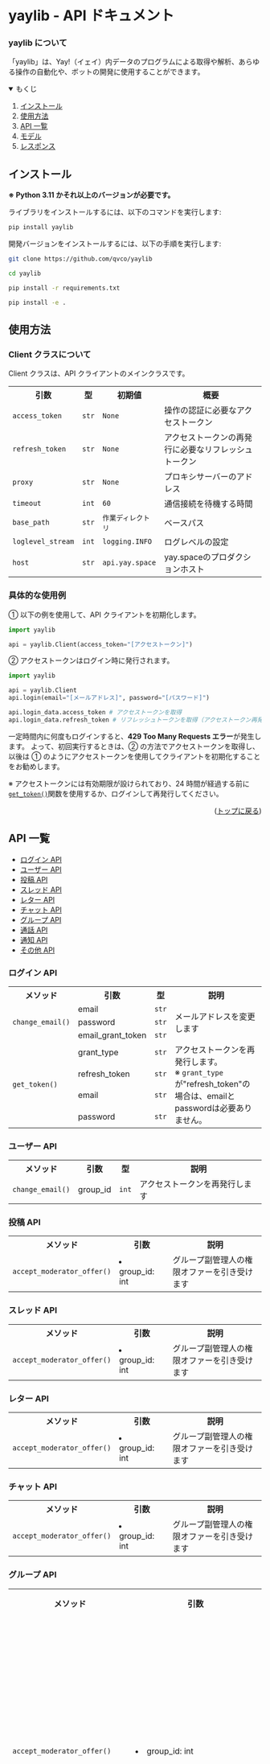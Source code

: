 <div><a id="readme-top"></a></div>

# yaylib - API ドキュメント

### yaylib について

「yaylib」は、Yay!（イェイ）内データのプログラムによる取得や解析、あらゆる操作の自動化や、ボットの開発に使用することができます。

<details open>
    <summary>もくじ</summary>
    <ol>
        <li><a href="#インストール">インストール</a></li>
        <li><a href="#使用方法">使用方法</a></li>
        <!-- <li><a href="async-client">Async Client</a></li> -->
        <li><a href="#api-一覧">API 一覧</a></li>
        <li><a href="#モデル">モデル</a></li>
        <li><a href="#レスポンス">レスポンス</a></li>
    </ol>
</details>

## インストール

**※ Python 3.11 かそれ以上のバージョンが必要です。**

ライブラリをインストールするには、以下のコマンドを実行します:

```bash
pip install yaylib
```

開発バージョンをインストールするには、以下の手順を実行します:

```bash
git clone https://github.com/qvco/yaylib

cd yaylib

pip install -r requirements.txt

pip install -e .
```

## 使用方法

### Client クラスについて

Client クラスは、API クライアントのメインクラスです。

<table>
    <tr>
		<th>引数</th>
		<th>型</th>
		<th>初期値</th>
		<th>概要</th>
	</tr>
    <tr>
		<td><code>access_token</code></td>
		<td><code>str</code></td>
		<td><code>None</code></td>
		<td>操作の認証に必要なアクセストークン</td>
	</tr>
    <tr>
		<td><code>refresh_token</code></td>
		<td><code>str</code></td>
		<td><code>None</code></td>
		<td>アクセストークンの再発行に必要なリフレッシュトークン</td>
	</tr>
    <tr>
		<td><code>proxy</code></td>
		<td><code>str</code></td>
		<td><code>None</code></td>
		<td>プロキシサーバーのアドレス</td>
	</tr>
    <tr>
		<td><code>timeout</code></td>
		<td><code>int</code></td>
		<td><code>60</code></td>
		<td>通信接続を待機する時間</td>
	</tr>
    <tr>
		<td><code>base_path</code></td>
		<td><code>str</code></td>
		<td><code>作業ディレクトリ</code></td>
		<td>ベースパス</td>
	</tr>
    <tr>
		<td><code>loglevel_stream</code></td>
		<td><code>int</code></td>
		<td><code>logging.INFO</code></td>
		<td>ログレベルの設定</td>
	</tr>
    <tr>
		<td><code>host</code></td>
		<td><code>str</code></td>
		<td><code>api.yay.space</code></td>
		<td>yay.spaceのプロダクションホスト</td>
	</tr>
</table>

### 具体的な使用例

① 以下の例を使用して、API クライアントを初期化します。

```python
import yaylib

api = yaylib.Client(access_token="[アクセストークン]")
```

② アクセストークンはログイン時に発行されます。

```python
import yaylib

api = yaylib.Client
api.login(email="[メールアドレス]", password="[パスワード]")

api.login_data.access_token # アクセストークンを取得
api.login_data.refresh_token # リフレッシュトークンを取得（アクセストークン再発行時に使用）
```

一定時間内に何度もログインすると、**429 Too Many Requests エラー**が発生します。
よって、初回実行するときは、② の方法でアクセストークンを取得し、以後は ① のようにアクセストークンを使用してクライアントを初期化することをお勧めします。

※ アクセストークンには有効期限が設けられており、24 時間が経過する前に<a href="#get-token">`get_token()`</a>関数を使用するか、ログインして再発行してください。

<p align="right">(<a href="#readme-top">トップに戻る</a>)</p>

## API 一覧

<ul>
    <li><a href="#ログイン-api">ログイン API</a></li>
    <li><a href="#ユーザー-api">ユーザー API</a></li>
    <li><a href="#投稿-api">投稿 API</a></li>
    <li><a href="#スレッド-api">スレッド API</a></li>
    <li><a href="#レター-api">レター API</a></li>
    <li><a href="#チャット-api">チャット API</a></li>
    <li><a href="#グループ-api">グループ API</a></li>
    <li><a href="#通話-api">通話 API</a></li>
    <li><a href="#通知-api">通知 API</a></li>
    <li><a href="#その他-api">その他 API</a></li>
</ul>

### ログイン API

<table>
    <tr>
		<th>メソッド</th>
		<th>引数</th>
		<th>型</th>
		<th>説明</th>
	</tr>
    <!-- change_email -->
    <tr>
		<td rowspan="3"><code>change_email()</code></td>
		<td>email</td>
		<td><code>str</code></td>
		<td rowspan="3">メールアドレスを変更します</td>
	</tr>
	<tr>
		<td>password</td>
		<td><code>str</code></td>
	</tr>
	<tr>
		<td>email_grant_token</td>
		<td><code>str</code></td>
	</tr>
    <!-- get_token -->
	<tr id="get-token">
		<td rowspan="4"><code>get_token()</code></td>
		<td>grant_type</td>
		<td><code>str</code></td>
		<td rowspan="4">
        アクセストークンを再発行します。<br>
        ※ <code>grant_type</code>が"refresh_token"の場合は、emailとpasswordは必要ありません。
        </td>
	</tr>
	<tr>
		<td>refresh_token</td>
		<td><code>str</code></td>
	</tr>
	<tr>
		<td>email</td>
		<td><code>str</code></td>
	</tr>
	<tr>
		<td>password</td>
		<td><code>str</code></td>
	</tr>
</table>

### ユーザー API

<table>
    <tr>
		<th>メソッド</th>
		<th>引数</th>
		<th>型</th>
		<th>説明</th>
	</tr>
    <tr>
		<td id="get-token"><code>change_email()</code></td>
		<td>group_id</td>
		<td><code>int</code></td>
		<td>アクセストークンを再発行します</td>
	</tr>
</table>

### 投稿 API

<table>
    <tr>
		<th>メソッド</th>
		<th>引数</th>
		<th>説明</th>
	</tr>
    <tr>
		<td><code>accept_moderator_offer()</code></td>
		<td>
            <li>group_id: int</li>
        </td>
		<td>グループ副管理人の権限オファーを引き受けます</td>
	</tr>
</table>

### スレッド API

<table>
    <tr>
		<th>メソッド</th>
		<th>引数</th>
		<th>説明</th>
	</tr>
    <tr>
		<td><code>accept_moderator_offer()</code></td>
		<td>
            <li>group_id: int</li>
        </td>
		<td>グループ副管理人の権限オファーを引き受けます</td>
	</tr>
</table>

### レター API

<table>
    <tr>
		<th>メソッド</th>
		<th>引数</th>
		<th>説明</th>
	</tr>
    <tr>
		<td><code>accept_moderator_offer()</code></td>
		<td>
            <li>group_id: int</li>
        </td>
		<td>グループ副管理人の権限オファーを引き受けます</td>
	</tr>
</table>

### チャット API

<table>
    <tr>
		<th>メソッド</th>
		<th>引数</th>
		<th>説明</th>
	</tr>
    <tr>
		<td><code>accept_moderator_offer()</code></td>
		<td>
            <li>group_id: int</li>
        </td>
		<td>グループ副管理人の権限オファーを引き受けます</td>
	</tr>
</table>

### グループ API

<table>
	<tr>
		<th>メソッド</th>
		<th>引数</th>
		<th>説明</th>
	</tr>
	<tr>
		<td><code>accept_moderator_offer()</code></td>
		<td>
            <li>group_id: int</li>
        </td>
		<td>グループ副管理人の権限オファーを引き受けます</td>
	</tr>
	<tr>
		<td><code>accept_ownership_offer()</code></td>
		<td>
            <li>group_id: int</li>
        </td>
		<td>グループ管理人の権限オファーを引き受けます</td>
	</tr>
	<tr>
		<td><code>accept_group_join_request()</code></td>
		<td>
            <li>group_id: int</li>
            <li>user_id: int</li>
        </td>
		<td>グループ参加リクエストを承認します</td>
	</tr>
	<tr>
		<td><code>add_related_groups()</code></td>
		<td>
            <li>group_id: int</li>
            <li>related_group_id: List[int]</li>
        </td>
		<td>関連グループを追加します</td>
	</tr>
	<tr>
		<td><code>ban_group_user()</code></td>
		<td>
            <li>group_id: int</li>
            <li>user_id: int</li>
        </td>
		<td>グループからユーザーを追放します</td>
	</tr>
	<tr>
		<td><code>check_unread_status()</code></td>
		<td>
            <li>from_time: int (任意)</li>
        </td>
		<td>グループの未読ステータスを取得します</td>
	</tr>
	<tr>
		<td><code>create_group()</code></td>
		<td>
            <li>topic: str</li>
            <li>description: str (任意)</li>
            <li>secret: bool (任意)</li>
            <li>hide_reported_posts: bool (任意)</li>
            <li>hide_conference_call: bool (任意)</li>
            <li>is_private: bool (任意)</li>
            <li>only_verified_age: bool (任意)</li>
            <li>only_mobile_verified: bool (任意)</li>
            <li>call_timeline_display: bool (任意)</li>
            <li>allow_ownership_transfer: bool (任意)</li>
            <li>allow_thread_creation_by: str (任意)</li>
            <li>gender: int (任意)</li>
            <li>generation_groups_limit: int (任意)</li>
            <li>group_category_id: int (任意)</li>
            <li>cover_image_filename: str (任意)</li>
            <li>sub_category_id: str (任意)</li>
            <li>hide_from_game_eight: bool (任意)</li>
            <li>allow_members_to_post_media: bool (任意)</li>
            <li>allow_members_to_post_url: bool (任意)</li>
            <li>guidelines: str (任意)</li>
        </td>
		<td>グループを作成します</td>
	</tr>
    <tr>
		<td><code>create_pin_group()</code></td>
		<td>
            <li>group_id: int</li>
        </td>
		<td>グループの投稿をピンします</td>
	</tr>
    <tr>
		<td><code>decline_moderator_offer()</code></td>
		<td>
            <li>group_id: int</li>
        </td>
		<td>グループ副管理人の権限オファーを断ります</td>
	</tr>
    <tr>
		<td><code>decline_ownership_offer()</code></td>
		<td>
            <li>group_id: int</li>
        </td>
		<td>グループ管理人の権限オファーを断ります</td>
	</tr>
    <tr>
		<td><code>decline_group_join_request()</code></td>
		<td>
            <li>group_id: int</li>
            <li>user_id: int</li>
        </td>
		<td>グループ参加リクエストを断ります</td>
	</tr>
</table>

### 通話 API

<table>
    <tr>
		<th>メソッド</th>
		<th>引数</th>
		<th>説明</th>
	</tr>
    <tr>
		<td><code>accept_moderator_offer()</code></td>
		<td>
            <li>group_id: int</li>
        </td>
		<td>グループ副管理人の権限オファーを引き受けます</td>
	</tr>
</table>

### 通知 API

<table>
    <tr>
		<th>メソッド</th>
		<th>引数</th>
		<th>説明</th>
	</tr>
    <tr>
		<td><code>accept_moderator_offer()</code></td>
		<td>
            <li>group_id: int</li>
        </td>
		<td>グループ副管理人の権限オファーを引き受けます</td>
	</tr>
</table>

### その他 API

<table>
    <tr>
		<th>メソッド</th>
		<th>引数</th>
		<th>説明</th>
	</tr>
    <tr>
		<td><code>accept_moderator_offer()</code></td>
		<td>
            <li>group_id: int</li>
        </td>
		<td>グループ副管理人の権限オファーを引き受けます</td>
	</tr>
</table>

<p align="right">(<a href="#readme-top">トップに戻る</a>)</p>

## モデル

<ul>
    <li><a href="#activity">Activity</a></li>
    <li><a href="#activity">Activity</a></li>
</ul>

### Activity

通知データのオブジェクトモデル

<table>
    <tr>
		<th>フィールド</th>
		<th>型</th>
		<th>概要</th>
	</tr>
    <tr>
		<td><code>data</code></td>
		<td>dict</td>
		<td>レスポンス</td>
	</tr>
    <tr>
		<td><code>id</code></td>
		<td>int</td>
		<td>通知のID</td>
	</tr>
    <tr>
		<td><code>created_at</code></td>
		<td>int</td>
		<td>タイムスタンブ</td>
	</tr>
    <tr>
		<td><code>created_at_parsed</code></td>
		<td>str</td>
		<td>パースされたタイムスタンブ</td>
	</tr>
    <tr>
		<td><code>type</code></td>
		<td>str</td>
		<td>通知のタイプ</td>
	</tr>
    <tr>
		<td><code>user</code></td>
		<td>User</td>
		<td>ユーザーの詳細</td>
	</tr>
    <tr>
		<td><code>from_post</code></td>
		<td>Post</td>
		<td>投稿の詳細</td>
	</tr>
    <tr>
		<td><code>to_post</code></td>
		<td>Post</td>
		<td>投稿の詳細</td>
	</tr>
    <tr>
		<td><code>group</code></td>
		<td>int</td>
		<td>サークルの詳細</td>
	</tr>
    <tr>
		<td><code>followers</code></td>
		<td>list of User</td>
		<td>ユーザーの</td>
	</tr>
    <tr>
		<td><code>from_post_ids</code></td>
		<td>list of int</td>
		<td>投稿IDのリスト</td>
	</tr>
    <tr>
		<td><code>vip_reward</code></td>
		<td>int</td>
		<td>VIPのリワード</td>
	</tr>
    <tr>
		<td><code>is_bulk_invitation</code></td>
		<td>bool</td>
		<td>通話への招待かどうか</td>
	</tr>
</table>

### Activity

通知データのオブジェクトモデル

<table>
    <tr>
		<th>フィールド</th>
		<th>型</th>
		<th>概要</th>
	</tr>
    <tr>
		<td><code>data</code></td>
		<td><code>dict</code></td>
		<td>レスポンス</td>
	</tr>
    <tr>
		<td><code>id</code></td>
		<td><code>int</code></td>
		<td>通知のID</td>
	</tr>
    <tr>
		<td><code>created_at</code></td>
		<td><code>int</code></td>
		<td>タイムスタンブ</td>
	</tr>
    <tr>
		<td><code>created_at_parsed</code></td>
		<td><code>str</code></td>
		<td>パースされたタイムスタンブ</td>
	</tr>
    <tr>
		<td><code>type</code></td>
		<td><code>str</code></td>
		<td>通知のタイプ</td>
	</tr>
    <tr>
		<td><code>user</code></td>
		<td><code>User</code></td>
		<td>ユーザーの詳細</td>
	</tr>
    <tr>
		<td><code>from_post</code></td>
		<td><code>Post</code></td>
		<td>投稿の詳細</td>
	</tr>
    <tr>
		<td><code>to_post</code></td>
		<td><code>Post</code></td>
		<td>投稿の詳細</td>
	</tr>
    <tr>
		<td><code>group</code></td>
		<td><code>int</code></td>
		<td>サークルの詳細</td>
	</tr>
    <tr>
		<td><code>followers</code></td>
		<td><code>list of User</code></td>
		<td>ユーザーの詳細のリスト</td>
	</tr>
    <tr>
		<td><code>from_post_ids</code></td>
		<td><code>list of int</code></td>
		<td>投稿IDのリスト</td>
	</tr>
    <tr>
		<td><code>vip_reward</code></td>
		<td><code>int</code></td>
		<td>VIPのリワード</td>
	</tr>
    <tr>
		<td><code>is_bulk_invitation</code></td>
		<td><code>bool</code></td>
		<td>通話への招待かどうか</td>
	</tr>
</table>

<p align="right">(<a href="#readme-top">トップに戻る</a>)</p>

## レスポンス

<ul>
    <li><a href="#activefollowingsresponse">ActiveFollowingsResponse</a></li>
</ul>

### ActiveFollowingsResponse

フォロー中のユーザーのオンラインステータス

<table>
    <tr>
		<th>フィールド</th>
		<th>型</th>
		<th>概要</th>
	</tr>
    <tr>
		<td><code>data</code></td>
		<td>dict</td>
		<td>レスポンス</td>
	</tr>
    <tr>
		<td><code>last_loggedin_at</code></td>
		<td>int</td>
		<td>最終ログイン日時</td>
	</tr>
    <tr>
		<td><code>users</code></td>
		<td>list of User</td>
		<td>ユーザーの詳細のリスト</td>
	</tr>
</table>

<p align="right">(<a href="#readme-top">トップに戻る</a>)</p>
